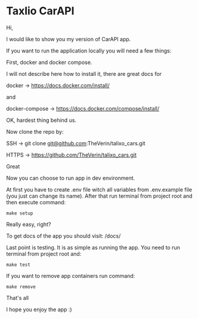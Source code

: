 # Taxlio CarAPI

Hi,

I would like to show you my version of CarAPI app.


If you want to run the application locally you will need a few things:

First, docker and docker compose.

I will not describe here how to install it, there are great docs for


docker -> https://docs.docker.com/install/

and

docker-compose -> https://docs.docker.com/compose/install/


OK, hardest thing behind us.


Now clone the repo by:

SSH -> git clone git@github.com:TheVerin/talixo_cars.git

HTTPS -> https://github.com/TheVerin/talixo_cars.git


Great


Now you can choose to run app in dev environment.

At first you have to create .env file witch all variables from .env.example file (you just can
change its name). After that run terminal from project root and then execute command:

    make setup


Really easy, right?


To get docs of the app you should visit:
/docs/


Last point is testing.
It is as simple as running the app. You need to run terminal from project root and:

    make test


If you want to remove app containers run command:

    make remove


That's all

I hope you enjoy the app :)
